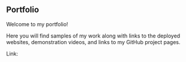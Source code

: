 ## Portfolio

Welcome to my portfolio!

Here you will find samples of my work along with links to the deployed websites, demonstration videos, and links to my GitHub project pages.

Link: 